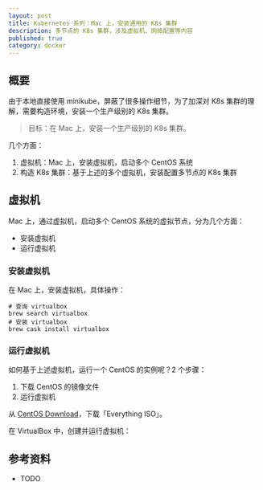 ```yaml
---
layout: post
title: Kubernetes 系列：Mac 上，安装通用的 K8s 集群
description: 多节点的 K8s 集群，涉及虚拟机、网络配置等内容
published: true
category: docker
---
```



## 概要

由于本地直接使用 minikube，屏蔽了很多操作细节，为了加深对 K8s 集群的理解，需要构造环境，安装一个生产级别的 K8s 集群。

> 目标：在 Mac 上，安装一个生产级别的 K8s 集群。

几个方面：

1. 虚拟机：Mac 上，安装虚拟机，启动多个 CentOS 系统
2. 构造 K8s 集群：基于上述的多个虚拟机，安装配置多节点的 K8s 集群

## 虚拟机

Mac 上，通过虚拟机，启动多个 CentOS 系统的虚拟节点，分为几个方面：

* 安装虚拟机
* 运行虚拟机

### 安装虚拟机

在 Mac 上，安装虚拟机，具体操作：

```
# 查询 virtualbox
brew search virtualbox
# 安装 virtualbox
brew cask install virtualbox
```

### 运行虚拟机

如何基于上述虚拟机，运行一个 CentOS 的实例呢？2 个步骤：

1. 下载 CentOS 的镜像文件
2. 运行虚拟机

从 [CentOS Download](https://www.centos.org/download/)，下载「Everything ISO」。

在 VirtualBox 中，创建并运行虚拟机：







## 参考资料

* TODO






[NingG]:    http://ningg.github.com  "NingG"










